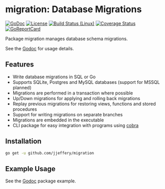# migration: Database Migrations

[![GoDoc](https://godoc.org/github.com/jjeffery/migration?status.svg)](https://godoc.org/github.com/jjeffery/migration)
[![License](http://img.shields.io/badge/license-MIT-green.svg?style=flat)](https://raw.githubusercontent.com/jjeffery/migration/master/LICENSE.md)
[![Build Status (Linux)](https://travis-ci.org/jjeffery/migration.svg?branch=master)](https://travis-ci.org/jjeffery/migration)
[![Coverage Status](https://codecov.io/github/jjeffery/migration/badge.svg?branch=master)](https://codecov.io/github/jjeffery/migration?branch=master)
[![GoReportCard](https://goreportcard.com/badge/github.com/jjeffery/migration)](https://goreportcard.com/report/github.com/jjeffery/migration)

Package migration manages database schema migrations.

See the [Godoc](https://godoc.org/github.com/jjeffery/migration) for usage details.

## Features

* Write database migrations in SQL or Go
* Supports SQLite, Postgres and MySQL databases (support for MSSQL planned)
* Migrations are performed in a transaction where possible
* Up/Down migrations for applying and rolling back migrations
* Replay previous migrations for restoring views, functions and stored procedures
* Support for writing migrations on separate branches
* Migrations are embedded in the executable
* CLI package for easy integration with programs using [cobra](https://github.com/spf13/cobra)

## Installation
```bash
go get -u github.com/jjeffery/migration
```

## Example Usage

See the [Godoc](https://godoc.org/github.com/jjeffery/migration#example-package) package example.

